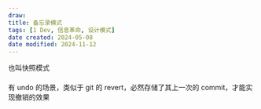 ```yaml
---
draw:
title: 备忘录模式
tags: [1 Dev, 信息革命, 设计模式]
date created: 2024-05-08
date modified: 2024-11-12
---
```


也叫快照模式

<!-- more -->

####

有 undo 的场景，类似于 git 的 revert，必然存储了其上一次的 commit，才能实现撤销的效果
